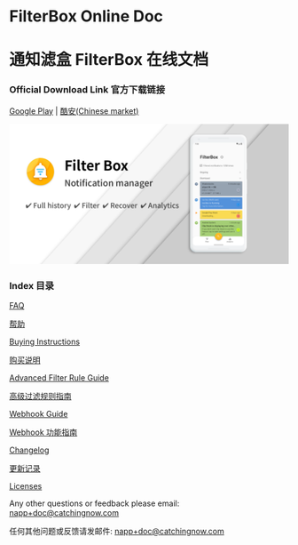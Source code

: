 # FilterBox Online Doc

# 通知滤盒 FilterBox 在线文档

### Official Download Link 官方下载链接

[Google Play](https://play.google.com/store/apps/details?id=com.catchingnow.np)   |   [酷安(Chinese market)](https://coolapk.com/apk/com.catchingnow.np)

![Banner](/img/banner.png)

### Index 目录

[FAQ](/FAQ)

[帮助](/帮助)

[Buying Instructions](/purchase)

[购买说明](/购买说明)

[Advanced Filter Rule Guide](/advanced_filter_rule_guide)

[高级过滤规则指南](/高级过滤规则指南)

[Webhook Guide](/webhook_rule_guide)

[Webhook 功能指南](/Webhook_功能指南)

[Changelog](/changelog)

[更新记录](/更新记录)

[Licenses](/licenses)

Any other questions or feedback please email: [napp+doc@catchingnow.com](mailto:napp+doc@catchingnow.com)

任何其他问题或反馈请发邮件: [napp+doc@catchingnow.com](mailto:napp+doc@catchingnow.com)
